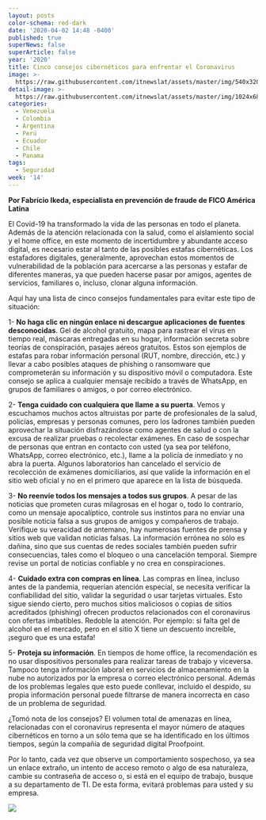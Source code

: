 ```yaml
---
layout: posts
color-schema: red-dark
date: '2020-04-02 14:48 -0400'
published: true
superNews: false
superArticle: false
year: '2020'
title: Cinco consejos cibernéticos para enfrentar el Coronavirus
image: >-
  https://raw.githubusercontent.com/itnewslat/assets/master/img/540x320/Cuidados-Coronavirus-p.jpg
detail-image: >-
  https://raw.githubusercontent.com/itnewslat/assets/master/img/1024x680/Cuidados-Coronavirus-g.jpg
categories:
  - Venezuela
  - Colombia
  - Argentina
  - Perú
  - Ecuador
  - Chile
  - Panama
tags:
  - Seguridad
week: '14'
---
```

**Por Fabrício Ikeda, especialista en prevención de fraude de FICO América Latina**

El Covid-19 ha transformado la vida de las personas en todo el planeta. Además de la atención relacionada con la salud, como el aislamiento social y el home office, en este momento de incertidumbre y abundante acceso digital, es necesario estar al tanto de las posibles estafas cibernéticas. Los estafadores digitales, generalmente, aprovechan estos momentos de vulnerabilidad de la población para acercarse a las personas y estafar de diferentes maneras, ya que pueden hacerse pasar por amigos, agentes de servicios, familiares o, incluso, clonar alguna información.

Aquí hay una lista de cinco consejos fundamentales para evitar este tipo de situación:

1-	**No haga clic en ningún enlace ni descargue aplicaciones de fuentes desconocidas**. Gel de alcohol gratuito, mapa para rastrear el virus en tiempo real, máscaras entregadas en su hogar, información secreta sobre teorías de conspiración, pasajes aéreos gratuitos. Estos son ejemplos de estafas para robar información personal (RUT, nombre, dirección, etc.) y llevar a cabo posibles ataques de phishing o ransomware que comprometerán su información y su dispositivo móvil o computadora. Este consejo se aplica a cualquier mensaje recibido a través de WhatsApp, en grupos de familiares o amigos, o por correo electrónico. 

2-	**Tenga cuidado con cualquiera que llame a su puerta**. Vemos y escuchamos muchos actos altruistas por parte de profesionales de la salud, policías, empresas y personas comunes, pero los ladrones también pueden aprovechar la situación disfrazándose como agentes de salud o con la excusa de realizar pruebas o recolectar exámenes. En caso de sospechar de personas que entran en contacto con usted (ya sea por teléfono, WhatsApp, correo electrónico, etc.), llame a la policía de inmediato y no abra la puerta. Algunos laboratorios han cancelado el servicio de recolección de exámenes domiciliarios, así que valide la información en el sitio web oficial y no en el primero que aparece en la lista de búsqueda.

3-	**No reenvíe todos los mensajes a todos sus grupos**. A pesar de las noticias que prometen curas milagrosas en el hogar o, todo lo contrario, como un mensaje apocalíptico, controle sus instintos para no enviar una posible noticia falsa a sus grupos de amigos y compañeros de trabajo. Verifique su veracidad de antemano, hay numerosas fuentes de prensa y sitios web que validan noticias falsas. La información errónea no sólo es dañina, sino que sus cuentas de redes sociales también pueden sufrir consecuencias, tales como el bloqueo o una cancelación temporal. Siempre revise un portal de noticias confiable y no crea en conspiraciones. 

4-	**Cuidado extra con compras en línea**. Las compras en línea, incluso antes de la pandemia, requerían atención especial, se necesita verificar la confiabilidad del sitio, validar la seguridad o usar tarjetas virtuales. Esto sigue siendo cierto, pero muchos sitios maliciosos o copias de sitios acreditados (phishing) ofrecen productos relacionados con el coronavirus con ofertas imbatibles. Redoble la atención. Por ejemplo: si falta gel de alcohol en el mercado, pero en el sitio X tiene un descuento increíble, ¡seguro que es una estafa!

5-	**Proteja su información**. En tiempos de home office, la recomendación es no usar dispositivos personales para realizar tareas de trabajo y viceversa. Tampoco tenga información laboral en servicios de almacenamiento en la nube no autorizados por la empresa o correo electrónico personal. Además de los problemas legales que esto puede conllevar, incluido el despido, su propia información personal puede filtrarse de manera incorrecta en caso de un problema de seguridad.

¿Tomó nota de los consejos? El volumen total de amenazas en línea, relacionadas con el coronavirus representa el mayor número de ataques cibernéticos en torno a un sólo tema que se ha identificado en los últimos tiempos, según la compañía de seguridad digital Proofpoint.

Por lo tanto, cada vez que observe un comportamiento sospechoso, ya sea un enlace extraño, un intento de acceso remoto o algo de esa naturaleza, cambie su contraseña de acceso o, si está en el equipo de trabajo, busque a su departamento de TI. De esta forma, evitará problemas para usted y su empresa.

<img src="https://tracker.metricool.com/c3po.jpg?hash=56f88a41e39ab42c063cc51676587a04"/>